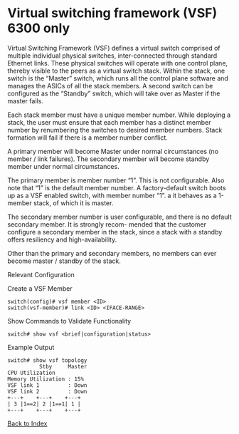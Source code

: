# Virtual switching framework (VSF) 6300 only 

Virtual Switching Framework (VSF) defines a virtual switch comprised of multiple individual physical switches, inter-connected through standard Ethernet links. These physical switches will operate with one control plane, thereby visible to the peers as a virtual switch stack. 
Within the stack, one switch is the “Master” switch, which runs all the control plane software and manages the ASICs of all the stack members. A second switch can be configured as the “Standby” switch, which will take over as Master if the master fails. 

Each stack member must have a unique member number. While deploying a stack, the user must ensure that each member has a distinct member number by renumbering the switches to desired member numbers. Stack formation will fail if there is a member number conflict. 

A primary member will become Master under normal circumstances (no member / link failures). The secondary member will become standby member under normal circumstances. 

The primary member is member number “1”. This is not configurable. Also note that “1” is the default member number. A factory-default switch boots up as a VSF enabled switch, with member number “1”. a it behaves as a 1-member stack, of which it is master. 

The secondary member number is user configurable, and there is no default secondary member. It is strongly recom- mended that the customer configure a secondary member in the stack, since a stack with a standby offers resiliency and high-availability. 

Other than the primary and secondary members, no members can ever become master / standby of the stack. 

Relevant Configuration 

Create a VSF Member 
	
```	
switch(config)# vsf member <ID>
switch(vsf-member)# link <ID> <IFACE-RANGE>
```

Show Commands to Validate Functionality 

```
switch# show vsf <brief|configuration|status>
```

Example Output 

```
switch# show vsf topology
          Stby     Master
CPU Utilization
Memory Utilization : 15%
VSF link 1         : Down
VSF link 2         : Down
+---+    +---+    +---+
| 3 |1==2| 2 |1==1| 1 |
+---+    +---+    +---+
```

[Back to Index](../index.md)